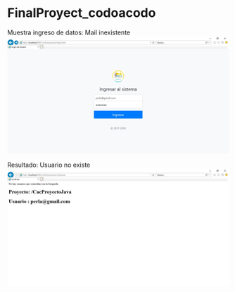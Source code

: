 # FinalProyect_codoacodo

Muestra ingreso de datos: Mail inexistente
![Image text](https://github.com/maring0019/FinalProyect_codoacodo/blob/master/fotoIngresoDatos.jpg)

Resultado: Usuario no existe
![Image text](https://github.com/maring0019/FinalProyect_codoacodo/blob/master/fotoResultadoValidacion.jpg)




